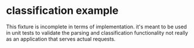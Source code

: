 # classification example

This fixture is incomplete in terms of implementation. it's meant to be used in unit tests to validate the
parsing and classification functionality not really as an application that serves actual requests.
